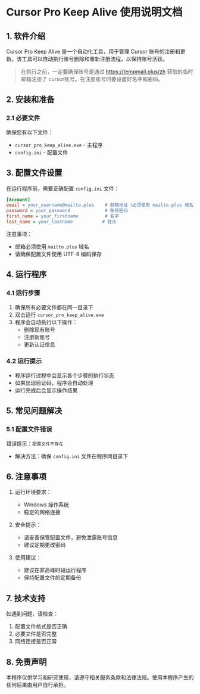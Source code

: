 

# Cursor Pro Keep Alive 使用说明文档

## 1. 软件介绍
Cursor Pro Keep Alive 是一个自动化工具，用于管理 Cursor 账号的注册和更新。该工具可以自动执行账号删除和重新注册流程，以保持账号活跃。

> 在执行之前，一定要确保账号是通过 https://tempmail.plus/zh 获取的临时邮箱注册了 cursor账号。在注册账号时要设置好名字和密码。

## 2. 安装和准备

### 2.1 必要文件
确保您有以下文件：
- `cursor_pro_keep_alive.exe` - 主程序
- `config.ini` - 配置文件



## 3. 配置文件设置

在运行程序前，需要正确配置 `config.ini` 文件：

```ini
[Account]
email = your_username@mailto.plus    # 邮箱地址（必须使用 mailto.plus 域名）
password = your_password             # 账号密码
first_name = your_firstname          # 名字
last_name = your_lastname           # 姓氏
```

注意事项：
- 邮箱必须使用 `mailto.plus` 域名
- 请确保配置文件使用 UTF-8 编码保存

## 4. 运行程序

### 4.1 运行步骤
1. 确保所有必要文件都在同一目录下
2. 双击运行 `cursor_pro_keep_alive.exe`
3. 程序会自动执行以下操作：
   - 删除现有账号
   - 注册新账号
   - 更新认证信息

### 4.2 运行提示
- 程序运行过程中会显示各个步骤的执行状态
- 如果出现验证码，程序会自动处理
- 运行完成后会显示操作结果

## 5. 常见问题解决

### 5.1 配置文件错误
错误提示：`配置文件不存在`
- 解决方法：确保 `config.ini` 文件在程序同目录下


## 6. 注意事项

1. 运行环境要求：
   - Windows 操作系统
   - 稳定的网络连接

2. 安全提示：
   - 请妥善保管配置文件，避免泄露账号信息
   - 建议定期更改密码

3. 使用建议：
   - 建议在非高峰时段运行程序
   - 保持配置文件的定期备份

## 7. 技术支持

如遇到问题，请检查：
1. 配置文件格式是否正确
2. 必要文件是否完整
3. 网络连接是否正常

## 8. 免责声明

本程序仅供学习和研究使用，请遵守相关服务条款和法律法规。使用本程序产生的任何后果由用户自行承担。

